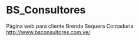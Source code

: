 # BS_Consultores
Página web para cliente Brenda Sequera Contaduria
http://www.bsconsultores.com.ve/
